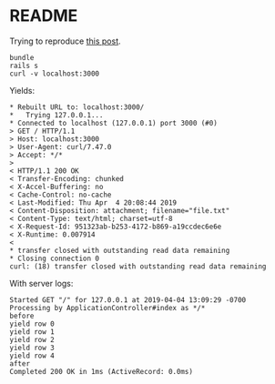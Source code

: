 # README

Trying to reproduce [this post](https://coderwall.com/p/kad56a/streaming-large-data-responses-with-rails).

```
bundle
rails s
curl -v localhost:3000
```

Yields:

```
* Rebuilt URL to: localhost:3000/
*   Trying 127.0.0.1...
* Connected to localhost (127.0.0.1) port 3000 (#0)
> GET / HTTP/1.1
> Host: localhost:3000
> User-Agent: curl/7.47.0
> Accept: */*
>
< HTTP/1.1 200 OK
< Transfer-Encoding: chunked
< X-Accel-Buffering: no
< Cache-Control: no-cache
< Last-Modified: Thu Apr  4 20:08:44 2019
< Content-Disposition: attachment; filename="file.txt"
< Content-Type: text/html; charset=utf-8
< X-Request-Id: 951323ab-b253-4172-b869-a19ccdec6e6e
< X-Runtime: 0.007914
<
* transfer closed with outstanding read data remaining
* Closing connection 0
curl: (18) transfer closed with outstanding read data remaining

```

With server logs:

```
Started GET "/" for 127.0.0.1 at 2019-04-04 13:09:29 -0700
Processing by ApplicationController#index as */*
before
yield row 0
yield row 1
yield row 2
yield row 3
yield row 4
after
Completed 200 OK in 1ms (ActiveRecord: 0.0ms)
```
